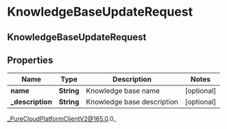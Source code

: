 # KnowledgeBaseUpdateRequest

## KnowledgeBaseUpdateRequest

## Properties

|Name | Type | Description | Notes|
|------------ | ------------- | ------------- | -------------|
| **name** | **String** | Knowledge base name | [optional] |
| **_description** | **String** | Knowledge base description | [optional] |



_PureCloudPlatformClientV2@165.0.0_
